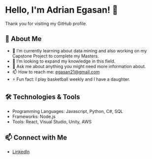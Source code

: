 # Hello, I'm Adrian Egasan! 👋

Thank you for visiting my GitHub profile.

## 🚀 About Me

- 🌱 I’m currently learning about data mining and also working on my Capstone Project to complete my Masters.
- 👯 I’m looking to expand my knowledge in this field.
- 💬 Ask me about anything you might need more information about.
- 📫 How to reach me: egasan21@gmail.com
- ⚡ Fun fact: I play basketball weekly and I have a daughter.

## 🛠️ Technologies & Tools

- Programming Languages: Javascript, Python, C#, SQL
- Frameworks: Node.js
- Tools: React, Visual Studio, Unity, AWS

## 📫 Connect with Me

- [LinkedIn](https://www.linkedin.com/in/adrian-egasan-151208157/)
